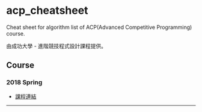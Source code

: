 # acp_cheatsheet
Cheat sheet for algorithm list of ACP(Advanced Competitive Programming) course.

由成功大學 - 進階競技程式設計課程提供。

## Course

### 2018 Spring

* [課程連結](2018_Spring/)

---